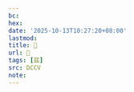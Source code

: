 ```yaml
---
bc:
hex:
date: '2025-10-13T10:27:20+08:00'
lastmod:
title: 􃀐
url: 􃀐
tags: [茲]
src: DCCV
note:
---
```


